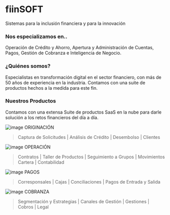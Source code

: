 # fiinSOFT 
Sistemas para la inclusión financiera y para la innovación

### Nos especializamos en..
Operación de Crédito y Ahorro, Apertura y Administración de Cuentas, Pagos, Gestión de Cobranza e Inteligencia de Negocio.

### ¿Quiénes somos?
Especialistas en transformación digital en el sector financiero, con más de 50 años de experiencia en la industria. Contamos con una suite de productos hechos a la medida para este fin.

### Nuestros Productos
Contamos con una extensa Suite de productos SaaS en la nube para darle solución a los retos financieros del día a día.

![image](https://github.com/Digitek01/Digitek/assets/137839332/9b88737e-95ab-4613-85ac-503eb029b3d7)  ORIGINACIÓN
> Captura de Solicitudes | Análisis de Crédito | Desembolso | Clientes

![image](https://github.com/Digitek01/Digitek/assets/137839332/e68f0948-fa49-43a8-94a4-6279c9272b00)  OPERACIÓN
> Contratos | Taller de Productos | Seguimiento a Grupos | Movimientos Cartera | Contabilidad

![image](https://github.com/Digitek01/Digitek/assets/137839332/a10f3146-cd10-41eb-a35d-451577b03334)  PAGOS
> Corresponsales | Cajas | Conciliaciones | Pagos de Entrada y Salida

![image](https://github.com/Digitek01/Digitek/assets/137839332/14c4580b-6b3a-4d4b-a9a3-13ae47899e28)  COBRANZA
> Segmentación y Estrategias | Canales de Gestión | Gestiones | Cobros | Legal
